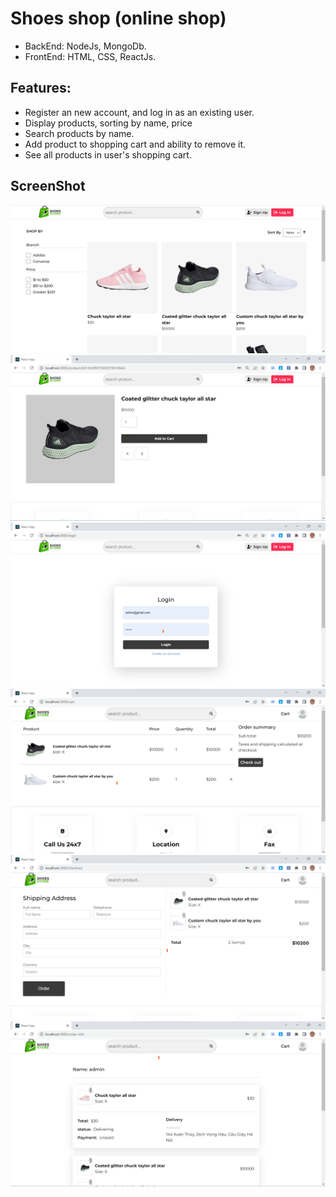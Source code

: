 # Shoes shop (online shop)
   - BackEnd: NodeJs, MongoDb.
   - FrontEnd: HTML, CSS, ReactJs.
## Features:
- Register an new account, and log in as an existing user.
- Display products, sorting by name, price
- Search products by name.
- Add product to shopping cart and ability to remove it.
- See all products in user's shopping cart.
## ScreenShot

<img src="screen/screen1.png">
<img src="screen/screen2.png">
<img src="screen/screen3.png">
<img src="screen/screen4.png">
<img src="screen/screen5.png">
<img src="screen/screen6.png">
